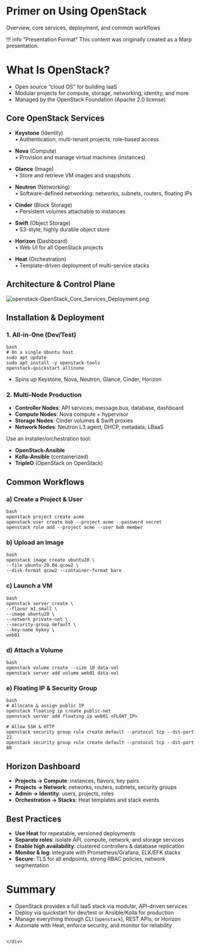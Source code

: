 # Primer on Using OpenStack

Overview, core services, deployment, and common workflows

!!! info "Presentation Format"
    This content was originally created as a Marp presentation.

<div class="slide-content" id="slide-1">

# What Is OpenStack?

- Open source “cloud OS” for building IaaS  
- Modular projects for compute, storage, networking, identity, and more  
- Managed by the OpenStack Foundation (Apache 2.0 license)

</div>
<div class="slide-content" id="slide-2">

## Core OpenStack Services

- **Keystone** (Identity)  
  • Authentication, multi-tenant projects, role-based access  

- **Nova** (Compute)  
  • Provision and manage virtual machines (instances)  

- **Glance** (Image)  
  • Store and retrieve VM images and snapshots  

- **Neutron** (Networking)  
  • Software-defined networking: networks, subnets, routers, floating IPs  

- **Cinder** (Block Storage)  
  • Persistent volumes attachable to instances  

- **Swift** (Object Storage)  
  • S3-style, highly durable object store  

- **Horizon** (Dashboard)  
  • Web UI for all OpenStack projects  

- **Heat** (Orchestration)  
  • Template-driven deployment of multi-service stacks

</div>
<div class="slide-content" id="slide-3">

## Architecture & Control Plane

![openstack-OpenStack_Core_Services_Deployment.png](../assets/images/openstack-OpenStack_Core_Services_Deployment.png)

</div>
<div class="slide-content" id="slide-4">

## Installation & Deployment

### 1. All-in-One (Dev/Test)
```
bash
# On a single Ubuntu host
sudo apt update
sudo apt install -y openstack-tools
openstack-quickstart allinone
```
- Spins up Keystone, Nova, Neutron, Glance, Cinder, Horizon

</div>
<div class="slide-content" id="slide-5">

### 2. Multi-Node Production

- **Controller Nodes**: API services, message bus, database, dashboard  
- **Compute Nodes**: Nova compute + hypervisor  
- **Storage Nodes**: Cinder volumes & Swift proxies  
- **Network Nodes**: Neutron L3 agent, DHCP, metadata, LBaaS  

Use an installer/orchestration tool:  
- **OpenStack-Ansible**  
- **Kolla-Ansible** (containerized)  
- **TripleO** (OpenStack on OpenStack)

</div>
<div class="slide-content" id="slide-6">

## Common Workflows

### a) Create a Project & User
```
bash
openstack project create acme
openstack user create bob --project acme --password secret
openstack role add --project acme --user bob member
```

</div>
<div class="slide-content" id="slide-7">

### b) Upload an Image
```
bash
openstack image create ubuntu20 \
--file ubuntu-20.04.qcow2 \
--disk-format qcow2 --container-format bare
```

</div>
<div class="slide-content" id="slide-8">

### c) Launch a VM
```
bash
openstack server create \
--flavor m1.small \
--image ubuntu20 \
--network private-net \
--security-group default \
--key-name mykey \
web01
```

</div>
<div class="slide-content" id="slide-9">

### d) Attach a Volume
```
bash
openstack volume create --size 10 data-vol
openstack server add volume web01 data-vol
```

</div>
<div class="slide-content" id="slide-10">

### e) Floating IP & Security Group
```
bash
# Allocate & assign public IP
openstack floating ip create public-net
openstack server add floating ip web01 <FLOAT_IP>

# Allow SSH & HTTP
openstack security group rule create default --protocol tcp --dst-port 22
openstack security group rule create default --protocol tcp --dst-port 80
```

</div>
<div class="slide-content" id="slide-11">

## Horizon Dashboard

- **Projects → Compute**: instances, flavors, key pairs  
- **Projects → Network**: networks, routers, subnets, security groups  
- **Admin → Identity**: users, projects, roles  
- **Orchestration → Stacks**: Heat templates and stack events

</div>
<div class="slide-content" id="slide-12">

## Best Practices

- **Use Heat** for repeatable, versioned deployments  
- **Separate roles**: isolate API, compute, network, and storage services  
- **Enable high availability**: clustered controllers & database replication  
- **Monitor & log**: integrate with Prometheus/Grafana, ELK/EFK stacks  
- **Secure**: TLS for all endpoints, strong RBAC policies, network segmentation

</div>
<div class="slide-content" id="slide-13">

# Summary

- OpenStack provides a full IaaS stack via modular, API-driven services  
- Deploy via quickstart for dev/test or Ansible/Kolla for production  
- Manage everything through CLI (`openstack`), REST APIs, or Horizon  
- Automate with Heat, enforce security, and monitor for reliability
```

</div>
